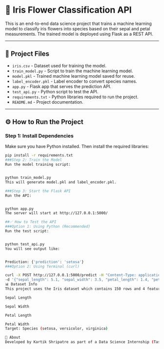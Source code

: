 # 🌸 Iris Flower Classification API

This is an end-to-end data science project that trains a machine learning model to classify iris flowers into species based on their sepal and petal measurements. The trained model is deployed using Flask as a REST API.

---

## 📁 Project Files

- `iris.csv` - Dataset used for training the model.
- `train_model.py` - Script to train the machine learning model.
- `model.pkl` - Trained machine learning model saved for reuse.
- `label_encoder.pkl` - Label encoder to convert species names.
- `app.py` - Flask app that serves the prediction API.
- `test_api.py` - Python script to test the API.
- `requirements.txt` - Python libraries required to run the project.
- `README.md` - Project documentation.

---

## ⚙️ How to Run the Project

### Step 1: Install Dependencies
Make sure you have Python installed. Then install the required libraries:

```bash
pip install -r requirements.txt
###Step 2: Train the Model
Run the model training script:


python train_model.py
This will generate model.pkl and label_encoder.pkl.

###Step 3: Start the Flask API
Run the API:


python app.py
The server will start at http://127.0.0.1:5000/

##✅ How to Test the API
###Option 1: Using Python (Recommended)
Run the test script:


python test_api.py
You will see output like:


Prediction: {'prediction': 'setosa'}
###Option 2: Using Terminal (curl)

curl -X POST http://127.0.0.1:5000/predict -H "Content-Type: application/json" \
-d '{"sepal_length": 5.1, "sepal_width": 3.5, "petal_length": 1.4, "petal_width": 0.2}'
📊 Dataset Info
This project uses the Iris dataset which contains 150 rows and 4 features:

Sepal Length

Sepal Width

Petal Length

Petal Width
Target: Species (setosa, versicolor, virginica)

🙋 About
Developed by Kartik Shripatre as part of a Data Science Internship (Task 3 - End-to-End Deployment).



